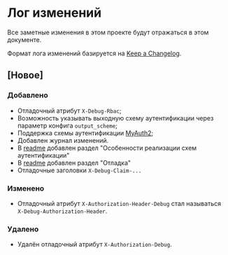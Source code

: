 # Лог изменений

Все заметные изменения в этом проекте будут отражаться в этом документе.

Формат лога изменений базируется на [Keep a Changelog](https://keepachangelog.com/en/1.0.0/).

## [Новое]

### Добавлено 

- Отладочный атрибут `X-Debug-Rbac`;
- Возможность указывать выходную схему аутентификации через параметр конфига `output_scheme`;
- Поддержка схемы аутентификации [MyAuth2](https://github.com/ozzy-ext-myauth/specification/blob/master/v2/myauth-authentication-2.md);
- Добавлен журнал изменений.
- В [readme](./readme.md) добавлен раздел "Особенности реализации схем аутентификации"
- В [readme](./readme.md) добавлен раздел "Отладка"
- Отладочные заголовки `X-Debug-Claim-...`

### Изменено

- Отладочный атрибут `X-Authorization-Header-Debug` стал называться `X-Debug-Authorization-Header`.

### Удалено

- Удалён отладочный атрибут `X-Authorization-Debug`.